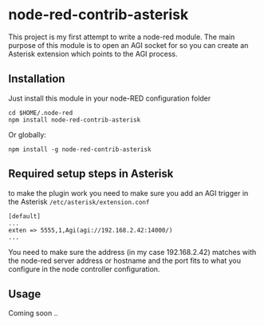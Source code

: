 # node-red-contrib-asterisk
This project is my first attempt to write a node-red module. The main purpose of this module is to open an AGI socket for so you can create an Asterisk extension which points to the AGI process.

## Installation
Just install this module in your node-RED configuration folder

    cd $HOME/.node-red
    npm install node-red-contrib-asterisk
Or globally:

    npm install -g node-red-contrib-asterisk

## Required setup steps in Asterisk

to make the plugin work you need to make sure you add an AGI trigger in the Asterisk ```/etc/asterisk/extension.conf```

    [default]
    ...
    exten => 5555,1,Agi(agi://192.168.2.42:14000/)
    ...

You need to make sure the address (in my case 192.168.2.42) matches with the node-red server address or hostname and the port fits to what you configure in the node controller configuration.

## Usage
Coming soon ..
